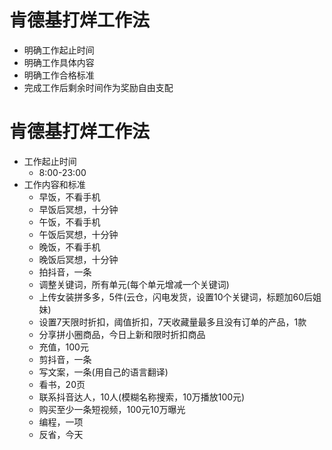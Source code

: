 # 肯德基打烊工作法

 - 明确工作起止时间
 - 明确工作具体内容
 - 明确工作合格标准
 - 完成工作后剩余时间作为奖励自由支配

# 肯德基打烊工作法

- 工作起止时间
  - 8:00-23:00
- 工作内容和标准
  - 早饭，不看手机
  - 早饭后冥想，十分钟
  - 午饭，不看手机
  - 午饭后冥想，十分钟
  - 晚饭，不看手机
  - 晚饭后冥想，十分钟
  - 拍抖音，一条
  - 调整关键词，所有单元(每个单元增减一个关键词)
  - 上传女装拼多多，5件(云仓，闪电发货，设置10个关键词，标题加60后姐妹)
  - 设置7天限时折扣，阈值折扣，7天收藏量最多且没有订单的产品，1款
  - 分享拼小圈商品，今日上新和限时折扣商品
  - 充值，100元
  - 剪抖音，一条
  - 写文案，一条(用自己的语言翻译)
  - 看书，20页
  - 联系抖音达人，10人(模糊名称搜索，10万播放100元)
  - 购买至少一条短视频，100元10万曝光
  - 编程，一项
  - 反省，今天
